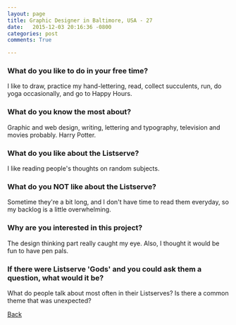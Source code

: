 ```yaml
---
layout: page
title: Graphic Designer in Baltimore, USA - 27
date:   2015-12-03 20:16:36 -0800
categories: post
comments: True

---
```


### What do you like to do in your free time?
<p>I like to draw, practice my hand-lettering, read, collect succulents, run, do yoga occasionally, and go to Happy Hours.</p>

### What do you know the most about?
<p>Graphic and web design, writing, lettering and typography, television and movies probably. Harry Potter.</p>

### What do you like about the Listserve?
<p>I like reading people's thoughts on random subjects.</p>

### What do you NOT like about the Listserve?
<p>Sometime they're a bit long, and I don't have time to read them everyday, so my backlog is a little overwhelming.</p>

### Why are you interested in this project?
<p>The design thinking part really caught my eye. Also, I thought it would be fun to have pen pals.</p>

### If there were Listserve 'Gods' and you could ask them a question, what would it be?
<p>What do people talk about most often in their Listserves? Is there a common theme that was unexpected?</p>

[Back][1]

[1]: /home/responders/all